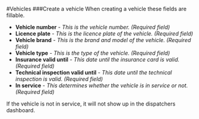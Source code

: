 #Vehicles
###Create a vehicle
When creating a vehicle these fields are fillable.

- **Vehicle number** - *This is the vehicle number. (Required field)*
- **Licence plate** - *This is the licence plate of the vehicle. (Required field)*
- **Vehicle brand** - *This is the brand and model of the vehicle. (Required field)*
- **Vehicle type** - *This is the type of the vehicle. (Required field)*
- **Insurance valid until** - *This date until the insurance card is valid. (Required field)*
- **Technical inspection valid until** - *This date until the technical inspection is valid. (Required field)*
- **In service** - *This determines whether the vehicle is in service or not. (Required field)*

If the vehicle is not in service, it will not show up in the dispatchers dashboard.



